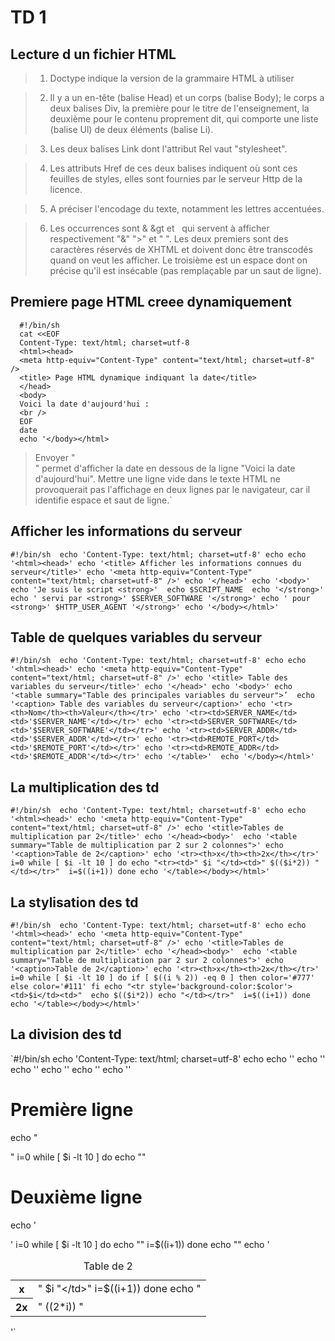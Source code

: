 TD 1
====

Lecture d un fichier HTML
-------------------------

> 1. Doctype indique la version de la grammaire HTML à utiliser

> 2. Il y a un en-tête (balise Head) et un corps (balise Body); 
>    le corps a deux balises Div, la première pour le titre de l'enseignement,
>    la deuxième pour le contenu proprement dit,
>    qui comporte une liste (balise Ul) de deux éléments (balise Li).

> 3. Les deux balises Link dont l'attribut Rel vaut "stylesheet".

> 4. Les attributs Href de ces deux balises indiquent où sont ces feuilles de styles,
>    elles sont fournies par le serveur Http de la licence.

> 5. A préciser l'encodage du texte, notamment les lettres accentuées.

> 6. Les occurrences sont &amp; &gt et &nbsp;
>    qui servent à afficher respectivement "&" ">" et " ". 
>    Les deux premiers sont des caractères réservés de XHTML
>    et doivent donc être transcodés quand on veut les afficher.
>    Le troisième est un espace dont on précise qu'il est insécable
>    (pas remplaçable par un saut de ligne).

Premiere page HTML creee dynamiquement
--------------------------------------

      #!/bin/sh
      cat <<EOF
      Content-Type: text/html; charset=utf-8
      <html><head>
      <meta http-equiv="Content-Type" content="text/html; charset=utf-8" />
      <title> Page HTML dynamique indiquant la date</title>
      </head>
      <body>
      Voici la date d'aujourd'hui :
      <br />
      EOF
      date
      echo '</body></html>

> Envoyer "<br />" permet d'afficher la date en dessous de la ligne
> "Voici la date d'aujourd'hui".
> Mettre une ligne vide dans le texte HTML 
> ne provoquerait pas l'affichage en deux lignes par le navigateur,
> car il identifie espace et saut de ligne.`

Afficher les informations du serveur
------------------------------------

 `#!/bin/sh 
 echo 'Content-Type: text/html; charset=utf-8'
 echo
 echo '<html><head>'
 echo '<title> Afficher les informations connues du serveur</title>'
 echo '<meta http-equiv="Content-Type" content="text/html; charset=utf-8" />'
 echo '</head>'
 echo '<body>'
 echo 'Je suis le script <strong>' 
 echo $SCRIPT_NAME 
 echo '</strong>'
 echo ' servi par <strong>' $SERVER_SOFTWARE '</strong>'
 echo ' pour <strong>' $HTTP_USER_AGENT '</strong>'
 echo '</body></html>' `

Table de quelques variables du serveur
--------------------------------------

`#!/bin/sh 
 echo 'Content-Type: text/html; charset=utf-8'
 echo
 echo '<html><head>'
 echo '<meta http-equiv="Content-Type" content="text/html; charset=utf-8" />'
 echo '<title> Table des variables du serveur</title>'
 echo '</head>'
 echo '<body>'
 echo '<table summary="Table des principales variables du serveur">’ 
 echo '<caption> Table des variables du serveur</caption>'
 echo '<tr><th>Nom</th><th>Valeur</th></tr>'
 echo '<tr><td>SERVER_NAME</td><td>'$SERVER_NAME'</td></tr>'
 echo '<tr><td>SERVER_SOFTWARE</td><td>'$SERVER_SOFTWARE'</td></tr>'
 echo '<tr><td>SERVER_ADDR</td><td>'$SERVER_ADDR'</td></tr>'
 echo '<tr><td>REMOTE_PORT</td><td>'$REMOTE_PORT'</td></tr>'
 echo '<tr><td>REMOTE_ADDR</td><td>'$REMOTE_ADDR'</td></tr>'
 echo '</table>' 
 echo '</body></html>'`

La multiplication des td
------------------------

`#!/bin/sh 
 echo 'Content-Type: text/html; charset=utf-8'
 echo
 echo '<html><head>'
 echo '<meta http-equiv="Content-Type" content="text/html; charset=utf-8" />'
 echo '<title>Tables de multiplication par 2</title>'
 echo '</head><body>' 
 echo '<table summary="Table de multiplication par 2 sur 2 colonnes">'
 echo '<caption>Table de 2</caption>'
 echo '<tr><th>x</th><th>2x</th></tr>'
 i=0
 while [ $i -lt 10 ]
 do
 echo "<tr><td>" $i "</td><td>" $(($i*2)) "</td></tr>" 
 i=$((i+1))
 done
 echo '</table></body></html>'`

La stylisation des td
---------------------

`#!/bin/sh 
 echo 'Content-Type: text/html; charset=utf-8'
 echo
 echo '<html><head>'
 echo '<meta http-equiv="Content-Type" content="text/html; charset=utf-8" />'
 echo '<title>Tables de multiplication par 2</title>'
 echo '</head><body>' 
 echo '<table summary="Table de multiplication par 2 sur 2 colonnes">'
 echo '<caption>Table de 2</caption>'
 echo '<tr><th>x</th><th>2x</th></tr>'
 i=0
 while [ $i -lt 10 ]
 do
 if [ $((i % 2)) -eq 0 ]
 then
 color='#777'
 else
 color='#111'
 fi
 echo "<tr style='background-color:$color'><td>$i</td><td>" 
 echo $(($i*2))
 echo "</td></tr>" 
 i=$((i+1))
 done
 echo '</table></body></html>'`

La division des td
------------------

`#!/bin/sh 
 echo 'Content-Type: text/html; charset=utf-8'
 echo
 echo '<html><head>'
 echo '<meta http-equiv="Content-Type" content="text/html; charset=utf-8" />'
 echo '<title>Tables de multiplication par 2 sur 10 lignes</title>'
 echo '</head><body>' 
 echo '<table summary="Table de 2 sur 10 colonnes">'
 echo '<caption>Table de 2</caption>'

 # Première ligne
 echo "<tr><th>x</th>"
 i=0
 while [ $i -lt 10 ]
 do
 echo "<td>" $i "</td>"
 i=$((i+1))
 done
 echo "</tr>"

 # Deuxième ligne

 echo '<tr><th>2x</th>'
 i=0
 while [ $i -lt 10 ]
 do
 echo "<td>" $((2*$i)) "</td>"
 i=$((i+1))
 done
 echo "</tr>"
 echo '</table></body></html>'`
